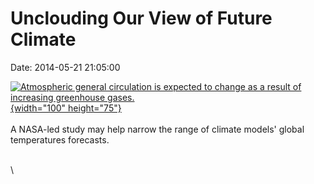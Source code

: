 Unclouding Our View of Future Climate
=====================================

Date: 2014-05-21 21:05:00

[![Atmospheric general circulation is expected to change as a result of
increasing greenhouse
gases.](http://www.jpl.nasa.gov/images/earth/climate/20140521/present-fade-to-future-226.jpg){width="100"
height="75"}](http://www.jpl.nasa.gov/news/news.cfm?release=2014-160&rn=news.xml&rst=4155)\
\
A NASA-led study may help narrow the range of climate models\' global
temperatures forecasts.

\
\
